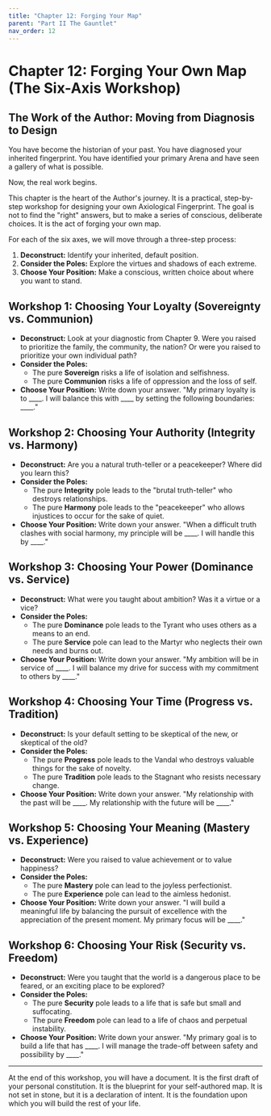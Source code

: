 ```yaml
---
title: "Chapter 12: Forging Your Map"
parent: "Part II The Gauntlet"
nav_order: 12
---
```

# Chapter 12: Forging Your Own Map (The Six-Axis Workshop)

## The Work of the Author: Moving from Diagnosis to Design

You have become the historian of your past. You have diagnosed your inherited fingerprint. You have identified your primary Arena and have seen a gallery of what is possible.

Now, the real work begins.

This chapter is the heart of the Author's journey. It is a practical, step-by-step workshop for designing your own Axiological Fingerprint. The goal is not to find the "right" answers, but to make a series of conscious, deliberate choices. It is the act of forging your own map.

For each of the six axes, we will move through a three-step process:
1.  **Deconstruct:** Identify your inherited, default position.
2.  **Consider the Poles:** Explore the virtues and shadows of each extreme.
3.  **Choose Your Position:** Make a conscious, written choice about where you want to stand.

## Workshop 1: Choosing Your Loyalty (Sovereignty vs. Communion)
*   **Deconstruct:** Look at your diagnostic from Chapter 9. Were you raised to prioritize the family, the community, the nation? Or were you raised to prioritize your own individual path?
*   **Consider the Poles:**
    *   The pure **Sovereign** risks a life of isolation and selfishness.
    *   The pure **Communion** risks a life of oppression and the loss of self.
*   **Choose Your Position:** Write down your answer. "My primary loyalty is to ____. I will balance this with ____ by setting the following boundaries: ____."

## Workshop 2: Choosing Your Authority (Integrity vs. Harmony)
*   **Deconstruct:** Are you a natural truth-teller or a peacekeeper? Where did you learn this?
*   **Consider the Poles:**
    *   The pure **Integrity** pole leads to the "brutal truth-teller" who destroys relationships.
    *   The pure **Harmony** pole leads to the "peacekeeper" who allows injustices to occur for the sake of quiet.
*   **Choose Your Position:** Write down your answer. "When a difficult truth clashes with social harmony, my principle will be ____. I will handle this by ____."

## Workshop 3: Choosing Your Power (Dominance vs. Service)
*   **Deconstruct:** What were you taught about ambition? Was it a virtue or a vice?
*   **Consider the Poles:**
    *   The pure **Dominance** pole leads to the Tyrant who uses others as a means to an end.
    *   The pure **Service** pole can lead to the Martyr who neglects their own needs and burns out.
*   **Choose Your Position:** Write down your answer. "My ambition will be in service of ____. I will balance my drive for success with my commitment to others by ____."

## Workshop 4: Choosing Your Time (Progress vs. Tradition)
*   **Deconstruct:** Is your default setting to be skeptical of the new, or skeptical of the old?
*   **Consider the Poles:**
    *   The pure **Progress** pole leads to the Vandal who destroys valuable things for the sake of novelty.
    *   The pure **Tradition** pole leads to the Stagnant who resists necessary change.
*   **Choose Your Position:** Write down your answer. "My relationship with the past will be ____. My relationship with the future will be ____."

## Workshop 5: Choosing Your Meaning (Mastery vs. Experience)
*   **Deconstruct:** Were you raised to value achievement or to value happiness?
*   **Consider the Poles:**
    *   The pure **Mastery** pole can lead to the joyless perfectionist.
    *   The pure **Experience** pole can lead to the aimless hedonist.
*   **Choose Your Position:** Write down your answer. "I will build a meaningful life by balancing the pursuit of excellence with the appreciation of the present moment. My primary focus will be ____."

## Workshop 6: Choosing Your Risk (Security vs. Freedom)
*   **Deconstruct:** Were you taught that the world is a dangerous place to be feared, or an exciting place to be explored?
*   **Consider the Poles:**
    *   The pure **Security** pole leads to a life that is safe but small and suffocating.
    *   The pure **Freedom** pole can lead to a life of chaos and perpetual instability.
*   **Choose Your Position:** Write down your answer. "My primary goal is to build a life that has ____. I will manage the trade-off between safety and possibility by ____."

---
At the end of this workshop, you will have a document. It is the first draft of your personal constitution. It is the blueprint for your self-authored map. It is not set in stone, but it is a declaration of intent. It is the foundation upon which you will build the rest of your life.
